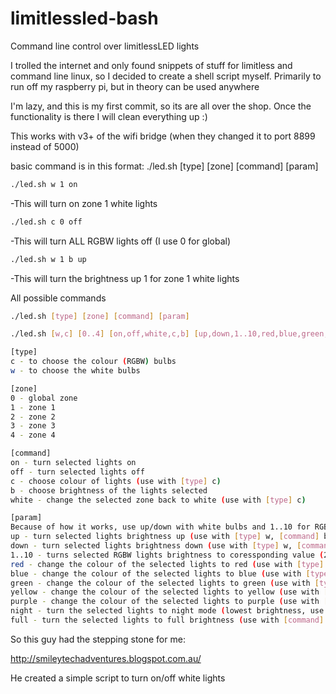 limitlessled-bash
=================

Command line control over limitlessLED lights

I trolled the internet and only found snippets of stuff for limitless and command line linux,
so I decided to create a shell script myself. Primarily to run off my raspberry pi, but in theory can be used anywhere

I'm lazy, and this is my first commit, so its are all over the shop. Once the functionality is there I will clean everything up :)

This works with v3+ of the wifi bridge (when they changed it to port 8899 instead of 5000)

basic command is in this format: ./led.sh [type] [zone] [command] [param]
```bash
./led.sh w 1 on
```
-This will turn on zone 1 white lights
```bash
./led.sh c 0 off
```
-This will turn ALL RGBW lights off (I use 0 for global)
```bash
./led.sh w 1 b up
```
-This will turn the brightness up 1 for zone 1 white lights


All possible commands
```bash
./led.sh [type] [zone] [command] [param]

./led.sh [w,c] [0..4] [on,off,white,c,b] [up,down,1..10,red,blue,green,yellow,purple,night,full]

[type]
c - to choose the colour (RGBW) bulbs
w - to choose the white bulbs

[zone]
0 - global zone
1 - zone 1
2 - zone 2
3 - zone 3
4 - zone 4

[command]
on - turn selected lights on
off - turn selected lights off
c - choose colour of lights (use with [type] c)
b - choose brightness of the lights selected
white - change the selected zone back to white (use with [type] c)

[param]
Because of how it works, use up/down with white bulbs and 1..10 for RGBW bulb brightness
up - turn selected lights brightness up (use with [type] w, [command] b)
down - turn selected lights brightness down (use with [type] w, [command] b)
1..10 - turns selected RGBW lights brightness to coressponding value (2 = 20% etc)(use with [type] c, [command] b)
red - change the colour of the selected lights to red (use with [type] c, [command] c)
blue - change the colour of the selected lights to blue (use with [type] c, [command] c)
green - change the colour of the selected lights to green (use with [type] c, [command] c)
yellow - change the colour of the selected lights to yellow (use with [type] c, [command] c)
purple - change the colour of the selected lights to purple (use with [type] c, [command] c)
night - turn the selected lights to night mode (lowest brightness, use with [command] b)
full - turn the selected lights to full brightness (use with [command] b)
```


So this guy had the stepping stone for me:

http://smileytechadventures.blogspot.com.au/

He created a simple script to turn on/off white lights
